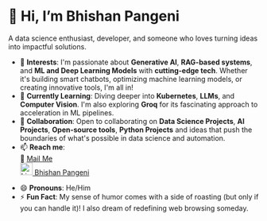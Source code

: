 # 👋 Hi, I’m Bhishan Pangeni  

A data science enthusiast, developer, and someone who loves turning ideas into impactful solutions.  

- 👀 **Interests**: I'm passionate about **Generative AI**, **RAG-based systems**, and **ML and Deep Learning Models** with **cutting-edge tech**. Whether it's building smart chatbots, optimizing machine learning models, or creating innovative tools, I'm all in!  
- 🌱 **Currently Learning**: Diving deeper into **Kubernetes**, **LLMs**, and **Computer Vision**. I'm also exploring **Groq** for its fascinating approach to acceleration in ML pipelines.  
- 💞️ **Collaboration**: Open to collaborating on **Data Science Projects**, **AI Projects**, **Open-source tools**, **Python Projects** and ideas that push the boundaries of what's possible in data science and automation.  
- 📫 **Reach me**: \
    📧 [Mail Me](mailto:subashpangeni6@gmail.com) \
  <a href="https://www.linkedin.com/in/bhishanP" target="_blank">
  <img src="https://img.icons8.com/?size=256&id=xuvGCOXi8Wyg&format=png" alt="LinkedIn Icon" width="25" height="25"> Bhishan Pangeni
</a> 


- 😄 **Pronouns**: He/Him  
- ⚡ **Fun Fact**: My sense of humor comes with a side of roasting (but only if you can handle it)! I also dream of redefining web browsing someday.  


<!---
bhishanP/bhishanP is a ✨ special ✨ repository because its `README.md` (this file) appears on your GitHub profile.
You can click the Preview link to take a look at your changes.
--->

